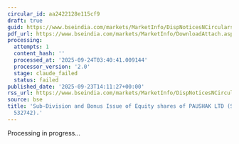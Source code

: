 ```yaml
---
circular_id: aa2422128e115cf9
draft: true
guid: https://www.bseindia.com/markets/MarketInfo/DispNoticesNCirculars.aspx?Noticeid={6A44507D-44A6-4AFF-ABAF-698E4465E09C}&noticeno=20250923-65&dt=09/23/2025&icount=65&totcount=84&flag=0
pdf_url: https://www.bseindia.com/markets/MarketInfo/DownloadAttach.aspx?id=20250923-65&attachedId=cf615ce9-a49d-4f73-b75f-130c3973b1f2
processing:
  attempts: 1
  content_hash: ''
  processed_at: '2025-09-24T03:40:41.009144'
  processor_version: '2.0'
  stage: claude_failed
  status: failed
published_date: '2025-09-23T14:11:27+00:00'
rss_url: https://www.bseindia.com/markets/MarketInfo/DispNoticesNCirculars.aspx?Noticeid={6A44507D-44A6-4AFF-ABAF-698E4465E09C}&noticeno=20250923-65&dt=09/23/2025&icount=65&totcount=84&flag=0
source: bse
title: 'Sub-Division and Bonus Issue of Equity shares of PAUSHAK LTD (Scrip Code:
  532742).'
---
```


Processing in progress...